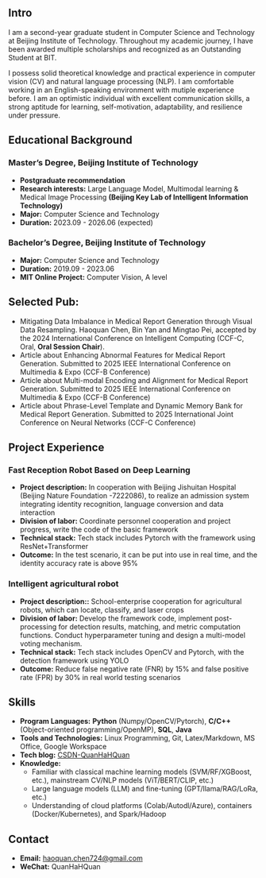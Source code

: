 ## Intro
I am a second-year graduate student in Computer Science and Technology at Beijing Institute of Technology. Throughout my academic journey, I have been awarded multiple scholarships and recognized as an Outstanding Student at BIT. 

I possess solid theoretical knowledge and practical experience in computer vision (CV) and natural language processing (NLP). I am comfortable working in an English-speaking environment with mutiple experience before. I am an optimistic individual with excellent communication skills, a strong aptitude for learning, self-motivation, adaptability, and resilience under pressure.

## Educational Background
### Master’s Degree, Beijing Institute of Technology
- **Postgraduate recommendation** 
- **Research interests:** Large Language Model, Multimodal learning & Medical Image Processing **(Beijing Key Lab of Intelligent Information Technology)**
- **Major:** Computer Science and Technology
- **Duration:** 2023.09 - 2026.06 (expected)

### Bachelor’s Degree, Beijing Institute of Technology
- **Major:** Computer Science and Technology
- **Duration:** 2019.09 - 2023.06
- **MIT Online Project:** Computer Vision, A level
  
## Selected Pub:
- Mitigating Data Imbalance in Medical Report Generation through Visual Data Resampling. Haoquan Chen, Bin Yan and Mingtao Pei, accepted by the 2024 International Conference on Intelligent Computing (CCF-C, Oral, **Oral Session Chair**).
- Article about Enhancing Abnormal Features for Medical Report Generation. Submitted to 2025 IEEE International Conference on Multimedia & Expo (CCF-B Conference)
- Article about Multi-modal Encoding and Alignment for Medical Report Generation. Submitted to 2025 IEEE International  Conference on Multimedia & Expo (CCF-B Conference)
- Article about Phrase-Level Template and Dynamic Memory Bank for Medical Report Generation. Submitted to 2025 International Joint Conference on Neural Networks (CCF-C Conference)

## Project Experience

### Fast Reception Robot Based on Deep Learning
- **Project description:** In cooperation with Beijing Jishuitan Hospital (Beijing Nature Foundation -7222086), to realize an admission system integrating identity recognition, language conversion and data interaction
- **Division of labor:** Coordinate personnel cooperation and project progress, write the code of the basic framework
- **Technical stack:** Tech stack includes Pytorch with the framework using ResNet+Transformer
- **Outcome:** In the test scenario, it can be put into use in real time, and the identity accuracy rate is above 95%

### Intelligent agricultural robot
- **Project description::** School-enterprise cooperation for agricultural robots, which can locate, classify, and laser crops
- **Division of labor:** Develop the framework code, implement post-processing for detection results, matching, and metric computation functions. Conduct hyperparameter tuning and design a multi-model voting mechanism.
- **Technical stack:** Tech stack includes OpenCV and Pytorch, with the detection framework using YOLO
- **Outcome:** Reduce false negative rate (FNR) by 15% and false positive rate (FPR) by 30% in real world testing scenarios

## Skills
- **Program Languages:** **Python** (Numpy/OpenCV/Pytorch), **C/C++** (Object-oriented programming/OpenMP), **SQL**, **Java**
- **Tools and Technologies:** Linux Programming, Git, Latex/Markdown, MS Office, Google Workspace
- **Tech blog:** [CSDN-QuanHaHQuan](https://blog.csdn.net/c_h_q_)
- **Knowledge:**
  * Familiar with classical machine learning models (SVM/RF/XGBoost, etc.), mainstream CV/NLP models (ViT/BERT/CLIP, etc.)
  * Large language models (LLM) and fine-tuning (GPT/llama/RAG/LoRa, etc.)
  * Understanding of cloud platforms (Colab/Autodl/Azure), containers (Docker/Kubernetes), and Spark/Hadoop

## Contact
- **Email:** haoquan.chen724@gmail.com
- **WeChat:** QuanHaHQuan
